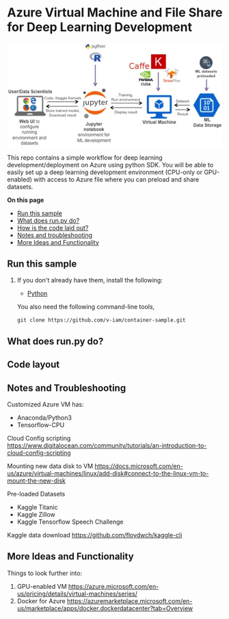# Azure Virtual Machine and File Share for Deep Learning Development
![alt text](https://github.com/amarisch/deep-learning-workflow-with-web/blob/master/images/azure-deep-learning-project-framework.jpg)

This repo contains a simple workflow for deep learning development/deployment on Azure using python SDK. You will be able to easily set up a deep learning development environment (CPU-only or GPU-enabled) with access to Azure file where you can preload and share datasets.

**On this page**

- [Run this sample](#run)
- [What does run.py do?](#example)
- [How is the code laid out?](#code)
- [Notes and troubleshooting](#troubleshooting)
- [More Ideas and Functionality](#ideas)

<a id="run"></a>

## Run this sample

1.  If you don't already have them, install the following:

    - [Python](https://www.python.org/downloads/)
    
    You also need the following command-line tools,
    
    
    ```
    git clone https://github.com/v-iam/container-sample.git
    ```


<a id="example"></a>
## What does run.py do?


<a id="code"></a>
## Code layout


<a id="troubleshooting"></a>
## Notes and Troubleshooting

Customized Azure VM has:
- Anaconda/Python3
- Tensorflow-CPU

Cloud Config scripting
https://www.digitalocean.com/community/tutorials/an-introduction-to-cloud-config-scripting

Mounting new data disk to VM
https://docs.microsoft.com/en-us/azure/virtual-machines/linux/add-disk#connect-to-the-linux-vm-to-mount-the-new-disk

Pre-loaded Datasets
- Kaggle Titanic
- Kaggle Zillow
- Kaggle Tensorflow Speech Challenge

Kaggle data download
https://github.com/floydwch/kaggle-cli


<a id="ideas"></a>
## More Ideas and Functionality
Things to look further into:
1. GPU-enabled VM
https://azure.microsoft.com/en-us/pricing/details/virtual-machines/series/
2. Docker for Azure
https://azuremarketplace.microsoft.com/en-us/marketplace/apps/docker.dockerdatacenter?tab=Overview
